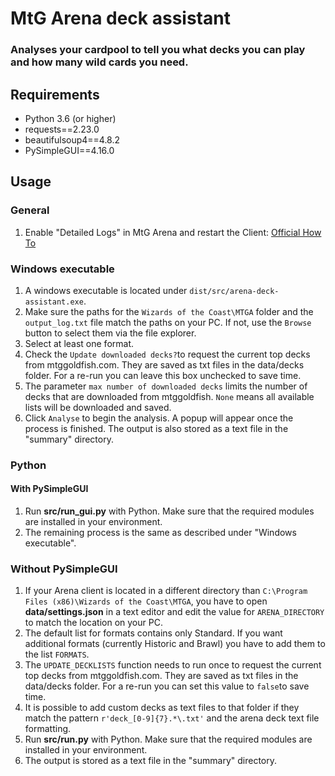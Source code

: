 # MtG Arena deck assistant
### Analyses your cardpool to tell you what decks you can play and how many wild cards you need.

## Requirements
* Python 3.6 (or higher)
* requests==2.23.0
* beautifulsoup4==4.8.2
* PySimpleGUI==4.16.0

## Usage
### General

1) Enable "Detailed Logs" in MtG Arena and restart the Client: [Official How To](https://mtgarena-support.wizards.com/hc/en-us/articles/360000726823-Creating-Log-Files)

### Windows executable
1) A windows executable is located under `dist/src/arena-deck-assistant.exe`.
2) Make sure the paths for the `Wizards of the Coast\MTGA` folder and the `output_log.txt` file match the paths on your PC. If not, use the `Browse` button to select them via the file explorer.
3) Select at least one format.
4) Check the `Update downloaded decks?`to request the current top decks from mtggoldfish.com. They are saved as txt files in the data/decks folder. For a re-run you can leave this box unchecked to save time.
5) The parameter `max number of downloaded decks` limits the number of decks that are downloaded from mtggoldfish. `None` means all available lists will be downloaded and saved.
6) Click `Analyse` to begin the analysis. A popup will appear once the process is finished. The output is also stored as a text file in the "summary" directory.

### Python
#### With PySimpleGUI
1) Run **src/run_gui.py** with Python. Make sure that the required modules are installed in your environment.
2) The remaining process is the same as described under "Windows executable".

### Without PySimpleGUI
1) If your Arena client is located in a different directory than `C:\Program Files (x86)\Wizards of the Coast\MTGA`, you have to open **data/settings.json** in a text editor and edit the value for `ARENA_DIRECTORY` to match the location on your PC.
2) The default list for formats contains only Standard. If you want additional formats (currently Historic and Brawl) you have to add them to the list `FORMATS`.
3) The `UPDATE_DECKLISTS` function needs to run once to request the current top decks from mtggoldfish.com. They are saved as txt files in the data/decks folder. For a re-run you can set this value to `false`to save time. 
4) It is possible to add custom decks as text files to that folder if they match the pattern `r'deck_[0-9]{7}.*\.txt'` and the arena deck text file formatting.
5) Run **src/run.py** with Python. Make sure that the required modules are installed in your environment.
6) The output is stored as a text file in the "summary" directory.

